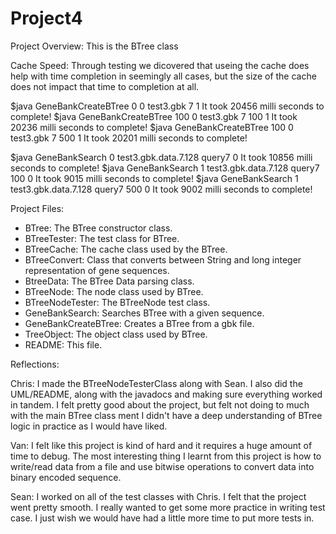 # Project4

Project Overview:
This is the BTree class 

Cache Speed:
Through testing we dicovered that useing the cache does help with time completion in seemingly all cases, but the size of the cache does not impact that time to completion at all.

$java GeneBankCreateBTree 0 0 test3.gbk 7 1
It took 20456 milli seconds to complete!
$java GeneBankCreateBTree 100 0 test3.gbk 7 100 1
It took 20236 milli seconds to complete!
$java GeneBankCreateBTree 100 0 test3.gbk 7 500 1
It took 20201 milli seconds to complete!

$java GeneBankSearch 0 test3.gbk.data.7.128 query7 0
It took 10856 milli seconds to complete!
$java GeneBankSearch 1 test3.gbk.data.7.128 query7 100 0
It took 9015 milli seconds to complete!
$java GeneBankSearch 1 test3.gbk.data.7.128 query7 500 0
It took 9002 milli seconds to complete!

Project Files:
- BTree: The BTree constructor class.
- BTreeTester: The test class for BTree.
- BTreeCache: The cache class used by the BTree.
- BTreeConvert: Class that converts between String and long integer representation of gene sequences.
- BtreeData: The BTree Data parsing class.
- BTreeNode: The node class used by BTree.
- BTreeNodeTester: The BTreeNode test class.
- GeneBankSearch: Searches BTree with a given sequence.
- GeneBankCreateBTree: Creates a BTree from a gbk file.
- TreeObject: The object class used by BTree.
- README: This file.

Reflections:

Chris: 
I made the BTreeNodeTesterClass along with Sean. I also did the UML/README, along with the javadocs and making sure everything worked in tandem. I felt pretty good about the project, but felt not doing to much with the main BTree class ment I didn't have a deep understanding of BTree logic in practice as I would have liked.

Van:
I felt like this project is kind of hard and it requires a huge amount of time to debug. The most interesting thing I learnt from this project is how to write/read data from a file and use bitwise operations to convert data into binary encoded sequence.

Sean: I worked on all of the test classes with Chris. I felt that the project went pretty smooth. I really wanted to get some more practice in writing test case. I just wish we would have had a little more time to put more tests in. 
